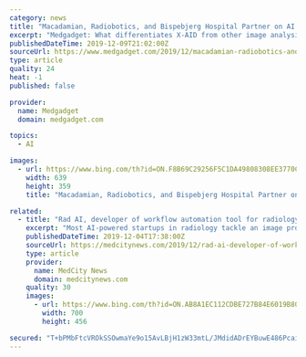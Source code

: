 ```yaml
---
category: news
title: "Macadamian, Radiobotics, and Bispebjerg Hospital Partner on AI Solution for Radiology: Interview"
excerpt: "Medgadget: What differentiates X-AID from other image analysis solutions leveraging AI and/or ML? LeDain: The benefits of the X-AID solution begin with the origins of our training data. Denmark has been digitizing x-rays for the past 20 years which means that through this collaboration, we have access to a rich set of training data combined ..."
publishedDateTime: 2019-12-09T21:02:00Z
sourceUrl: https://www.medgadget.com/2019/12/macadamian-radiobotics-and-bispebjerg-hospital-partner-on-ai-solution-for-radiology-interview.html
type: article
quality: 24
heat: -1
published: false

provider:
  name: Medgadget
  domain: medgadget.com

topics:
  - AI

images:
  - url: https://www.bing.com/th?id=ON.F8B69C29256F5C1DA49808308EE3770C
    width: 639
    height: 359
    title: "Macadamian, Radiobotics, and Bispebjerg Hospital Partner on AI Solution for Radiology: Interview"

related:
  - title: "Rad AI, developer of workflow automation tool for radiology, raises $4M in seed round"
    excerpt: "Most AI-powered startups in radiology tackle an image problem: they strive to scan millions of patient images to detect the earliest signs of disease. But Dr. Jeffrey Chang and the team at Rad AI have been focused on a workflow problem: the 100 or more reports that radiologists dictate every day. In late November, the Berkeley, California ..."
    publishedDateTime: 2019-12-04T17:38:00Z
    sourceUrl: https://medcitynews.com/2019/12/rad-ai-developer-of-workflow-automation-tool-for-radiology-raises-4m-in-seed-round/
    type: article
    provider:
      name: MedCity News
      domain: medcitynews.com
    quality: 30
    images:
      - url: https://www.bing.com/th?id=ON.AB8A1EC112CDBE727B84E6019B80A93B
        width: 700
        height: 456

secured: "T+bPMbFtcVROkSSOwmaYe9o15AvLBjH1zW33mtL/JMdidADrEYBuwE486Pcai+Zzw2RWmFMMDCLfGVUZzAiQhPIPuaEGVeUXTRne0PDqf+CBGJ4qtSq4nGVZRALQyo5G4L8lupjNiFFdS+pP8bVvqBTeNinn9aL18iMSN6L1h58yxtO64irqTbmI7BgTi3O6DK2qVvGbM8MwiyukCwFprEARBNt4HtO+yAL2e9DRWWCzCUAiqf5U9AYvQljfvpgvN2qAqY5zgmuui19cYkE4EA==;HlT5XOpDCtbTLRaFowJInA=="
---
```


